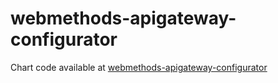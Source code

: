 # webmethods-apigateway-configurator

Chart code available at [webmethods-apigateway-configurator](https://github.com/ibm-webmethods-demos/webmethods-apigateway-configurator)